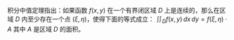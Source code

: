 积分中值定理指出：如果函数 $f(x,y)$ 在一个有界闭区域 $D$ 上是连续的，那么在区域 $D$ 内至少存在一个点 $(\xi, \eta)$，使得下面的等式成立：
    $\iint_D f(x,y) \,dx\,dy = f(\xi, \eta) \cdot A$
    其中 $A$ 是区域 $D$ 的面积。